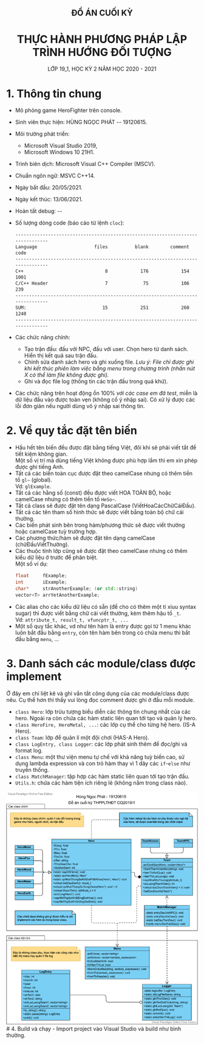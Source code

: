 <!--GITHUB LINK: https://github.com/hungngocphat01/19120615-HeroFighter-->
<!--Private repo, em sẽ public sau khi thầy khoá deadline-->

<div align="center">
<h2>ĐỒ ÁN CUỐI KỲ</h2>
<h1>THỰC HÀNH PHƯƠNG PHÁP LẬP TRÌNH HƯỚNG ĐỐI TƯỢNG</h1>
LỚP 19_1, HỌC KỲ 2 NĂM HỌC 2020 - 2021 
</div>

# 1. Thông tin chung
- Mô phỏng game HeroFighter trên console.
- Sinh viên thực hiện: HÙNG NGỌC PHÁT -- 19120615.
- Môi trường phát triển: 
  - Microsoft Visual Studio 2019, 
  - Microsoft Windows 10 21H1.
- Trình biên dịch: Microsoft Visual C++ Compiler (MSCV).
- Chuẩn ngôn ngữ: MSVC C++14.
- Ngày bắt đầu: 20/05/2021.
- Ngày kết thúc: 13/06/2021.
- Hoàn tất debug: --
- Số lượng dòng code (báo cáo từ lệnh `cloc`):
  ```
  -------------------------------------------------------------------------------
  Language                     files          blank        comment           code
  -------------------------------------------------------------------------------
  C++                              8            176            154           1001
  C/C++ Header                     7             75            106            239
  -------------------------------------------------------------------------------
  SUM:                            15            251            260           1240
  -------------------------------------------------------------------------------
  ```

- Các chức năng chính:
  - Tạo trận đấu: đấu với NPC, đấu với user. Chọn hero từ danh sách. Hiển thị kết quả sau trận đấu.
  - Chỉnh sửa danh sách hero và ghi xuống file.
    *Lưu ý: File chỉ được ghi khi kết thúc phiên làm việc bằng menu trong chương trình (nhấn nút X có thể làm file không được ghi).*
  - Ghi và đọc file log (thông tin các trận đấu trong quá khứ).
- Các chức năng trên hoạt động ổn 100% *với các case em đã test*, miễn là dữ liệu đầu vào được toàn vẹn (không cố ý nhập sai). Có xử lý được các lỗi đơn giản nếu người dùng vô ý nhập sai thông tin.

# 2. Về quy tắc đặt tên biến

- Hầu hết tên biến đều được đặt bằng tiếng Việt, đôi khi sẽ phải viết tắt để tiết kiệm không gian.<br>
  Một số vị trí mà dùng tiếng Việt không được phù hợp lắm thì em xin phép được ghi tiếng Anh.
- Tất cả các biến toàn cục được đặt theo camelCase nhưng có thêm tiền tố `gl~` (global). <br>Vd: `glExample`.
- Tất cả các hằng số (const) đều được viết HOA TOÀN BỘ, hoặc camelCase nhưng có thêm tiền tố `HeSo~`.
- Tất cả class sẽ được đặt tên dạng PascalCase (ViếtHoaCácChữCáiĐầu).
- Tất cả các tên tham số hình thức sẽ được viết bằng toàn bộ chữ cái thường.
- Các biến phát sinh bên trong hàm/phương thức sẽ được viết thường hoặc camelCase tuỳ trường hợp.
- Các phương thức/hàm sẽ được đặt tên dạng camelCase (chữĐầuViếtThường).
- Các thuộc tính lớp cũng sẽ được đặt theo camelCase nhưng có thêm kiểu dữ liệu ở trước để phân biệt.<br>
  Một số ví dụ:<br>
  ```c++
  float     fExample;
  int       iExample;
  char*     strAnotherExample; (or std::string)
  vector<T> arrYetAnotherExample;
  ```
- Các alias cho các kiểu dữ liệu có sẵn (để cho có thêm một tí xíuu syntax sugar) thì được viết bằng chữ cái viết thường, kèm thêm hậu tố `_t`.<br>
  Vd: `attribute_t, result_t, vfuncptr_t, ...`
- Một số quy tắc khác, vd như tên hàm là entry được gọi từ 1 menu khác luôn bắt đầu bằng `entry`, còn tên hàm bên trong có chứa menu thì bắt đầu bằng `menu`, ...<br>

# 3. Danh sách các module/class được implement
Ở đây em chỉ liệt kê và ghi vắn tắt công dụng của các module/class được nêu. Cụ thể hơn thì thầy vui lòng đọc comment được ghi ở đầu mỗi module.
- `class Hero`: lớp trừu tượng biểu diễn các thông tin chung nhất của các hero. Ngoài ra còn chứa các hàm static liên quan tới tạo và quản lý hero.
- `class HeroFire, HeroMetal, ...`: các lớp cụ thể cho từng hệ hero. (IS-A Hero).
- `class Team`: lớp để quản lí một đội chơi (HAS-A Hero).
- `class LogEntry, class Logger`: các lớp phát sinh thêm để đọc/ghi và format log.
- `class Menu`: một thư viện menu tự chế với khả năng tuỳ biến cao, sử dụng lambda expression và con trỏ hàm thay vì 1 dãy các `if`-`else` như truyền thống.
- `class MatchManager`: tập hợp các hàm static liên quan tới tạo trận đấu.
- `Utils.h`: chứa các hàm tiện ích riêng lẻ (không nằm trong class nào).

<div align="center">
 <img src="19120615 - Class Diagram.png">
</div>
# 4. Build và chạy
- Import project vào Visual Studio và build như bình thường.
